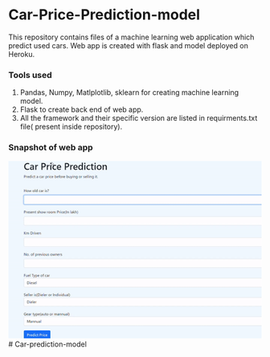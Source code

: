 # Car-Price-Prediction-model
This repository contains files of a machine learning web application which predict used cars. Web app is created
with flask and model deployed on Heroku.

### Tools used
1. Pandas, Numpy, Matlplotlib, sklearn for creating machine learning model.
2. Flask to create back end of web app.
3. All the framework and their specific version are listed in requirments.txt file( present inside repository).

### Snapshot of web app
<img src="./car price model.gif" alt="Model gif demo">
# Car-prediction-model
